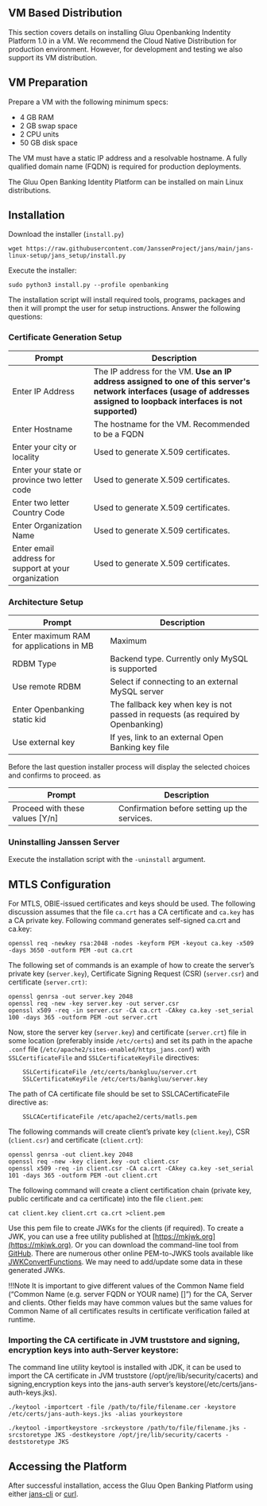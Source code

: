 ## VM Based Distribution

This section covers details on installing Gluu Openbanking Indentity Platform 1.0 in a VM. We recommend the Cloud Native Distribution for production environment. However, for development and testing we also support its VM distribution.

## VM Preparation

Prepare a VM with the following minimum specs:

- 4 GB RAM
- 2 GB swap space
- 2 CPU units
- 50 GB disk space

The VM must have a static IP address and a resolvable hostname. A fully qualified domain name (FQDN) is required for production deployments.

The Gluu Open Banking Identity Platform can be installed on main Linux distributions.

## Installation 

Download the installer (`install.py`)
```
wget https://raw.githubusercontent.com/JanssenProject/jans/main/jans-linux-setup/jans_setup/install.py
```
Execute the installer: 
```
sudo python3 install.py --profile openbanking

```

The installation script will install required tools, programs, packages and then it will prompt the user for setup instructions. Answer the following questions:

### Certificate Generation Setup

| Prompt | Description |
| ------ | ----------- |
| Enter IP Address | The IP address for the VM. **Use an IP address assigned to one of this server's network interfaces (usage of addresses assigned to loopback interfaces is not supported)** |
| Enter Hostname | The hostname for the VM. Recommended to be a FQDN |
| Enter your city or locality | Used to generate X.509 certificates. |
| Enter your state or province two letter code | Used to generate X.509 certificates. |
| Enter two letter Country Code | Used to generate X.509 certificates. |
| Enter Organization Name | Used to generate X.509 certificates. |
| Enter email address for support at your organization | Used to generate X.509 certificates.|

### Architecture Setup

| Prompt | Description |
| ---- | --------- |
| Enter maximum RAM for applications in MB | Maximum  |
| RDBM Type | Backend type. Currently only MySQL is supported |
| Use remote RDBM | Select if connecting to an external MySQL server |
| Enter Openbanking static kid | The fallback key when key is not passed in requests (as required by Openbanking)|
| Use external key | If yes, link to an external Open Banking key file |

Before the last question installer process will display the selected choices and confirms to proceed. as

| Prompt | Description |
| ---- | --------- |
| Proceed with these values [Y/n]| Confirmation before setting up the services. 
 
### Uninstalling Janssen Server

Execute the installation script with the `-uninstall` argument.

## MTLS Configuration

For MTLS, OBIE-issued certificates and keys should be used. The following discussion assumes that the file `ca.crt` has a CA certificate and `ca.key` has a CA private key. 
Following command generates self-signed ca.crt and ca.key: 
```
openssl req -newkey rsa:2048 -nodes -keyform PEM -keyout ca.key -x509 -days 3650 -outform PEM -out ca.crt
```

The following set of commands is an example of how to create the server’s private key (`server.key`), Certificate Signing Request (CSR) (`server.csr`) and certificate (`server.crt)`:

```
openssl genrsa -out server.key 2048
openssl req -new -key server.key -out server.csr
openssl x509 -req -in server.csr -CA ca.crt -CAkey ca.key -set_serial 100 -days 365 -outform PEM -out server.crt
```

Now, store the server key (`server.key`) and certificate (`server.crt`) file in some location (preferably inside `/etc/certs`) and set its path in the apache `.conf` file (`/etc/apache2/sites-enabled/https_jans.conf`) with  `SSLCertificateFile` and  `SSLCertificateKeyFile` directives:

```
	SSLCertificateFile /etc/certs/bankgluu/server.crt
	SSLCertificateKeyFile /etc/certs/bankgluu/server.key
```

The path of CA certificate file should be set to SSLCACertificateFile directive as:

```
	SSLCACertificateFile /etc/apache2/certs/matls.pem    
```

The following commands will create client’s private key (`client.key`), CSR (`client.csr`) and certificate (`client.crt`):

```
openssl genrsa -out client.key 2048
openssl req -new -key client.key -out client.csr
openssl x509 -req -in client.csr -CA ca.crt -CAkey ca.key -set_serial 101 -days 365 -outform PEM -out client.crt
```

The following command will create a client certification chain (private key, public certificate and ca certificate) into the file `client.pem`:

```
cat client.key client.crt ca.crt >client.pem
```

Use this pem file to create JWKs for the clients (if required). To create a JWK, you can use a free utility published at [https://mkjwk.org](https://mkjwk.org). Or you can download the command-line tool from [GitHub](https://github.com/mitreid-connect/json-web-key-generator). There are numerous other online PEM-to-JWKS tools available like [JWKConvertFunctions](https://8gwifi.org/jwkconvertfunctions.jsp). We may need to add/update some data in these generated JWKs.

!!!Note 
    It is important to give different values of the Common Name field (“Common Name (e.g. server FQDN or YOUR name) []”) for the CA, Server and  clients. Other fields may have common values but the same values for Common Name of all certificates results in certificate verification failed at runtime.



### Importing the CA certificate in JVM truststore and signing, encryption keys into auth-Server keystore: 

The command line utility keytool is installed with JDK, it can be used to import the CA certificate in JVM truststore (/opt/jre/lib/security/cacerts) and  signing,encryption keys into the jans-auth server’s keystore(/etc/certs/jans-auth-keys.jks).

```
./keytool -importcert -file /path/to/file/filename.cer -keystore /etc/certs/jans-auth-keys.jks -alias yourkeystore

./keytool -importkeystore -srckeystore /path/to/file/filename.jks -srcstoretype JKS -destkeystore /opt/jre/lib/security/cacerts -deststoretype JKS
```

## Accessing the Platform

After successful installation, access the Gluu Open Banking Platform using either [jans-cli](https://gluu.org/docs/openbanking/jans-cli/) or [curl](https://gluu.org/docs/openbanking/curl/).
